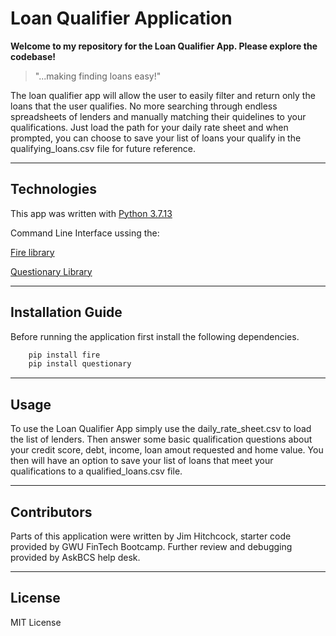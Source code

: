 # Loan Qualifier Application

**Welcome to my repository for the Loan Qualifier App.  Please explore the codebase!**
>"...making finding loans easy!"

The loan qualifier app will allow the user to easily filter and return only the loans that the user qualifies.  No more searching through endless spreadsheets of lenders and manually matching their quidelines to your qualifications.  Just load the path for your daily rate sheet and when prompted, you can choose to save your list of loans your qualify in the qualifying_loans.csv file for future reference.

---

## Technologies

This app was written with [Python 3.7.13](https://www.python.org/downloads/release/python-3713/)

Command Line Interface ussing the: 

[Fire library](https://pypi.org/project/fire/)

[Questionary Library](https://pypi.org/project/questionary/)

---

## Installation Guide

Before running the application first install the following dependencies. 

```python
    pip install fire
    pip install questionary
```

---

## Usage

To use the Loan Qualifier App simply use the daily_rate_sheet.csv to load the list of lenders.
Then answer some basic qualification questions about your credit score, debt, income, loan amout requested and home value.
You then will have an option to save your list of loans that meet your qualifications to a qualified_loans.csv file.

---

## Contributors

Parts of this application were written by Jim Hitchcock, starter code provided by GWU FinTech Bootcamp.
Further review and debugging provided by AskBCS help desk.

---

## License

MIT License

